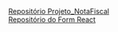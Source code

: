 [Repositório Projeto_NotaFiscal ](https://github.com/GabrielCordeiroBarrosoTeles/Projeto_NotaFiscal)
<br>
[Repositório do Form React](https://github.com/GabrielCordeiroBarrosoTeles/Form-React)

